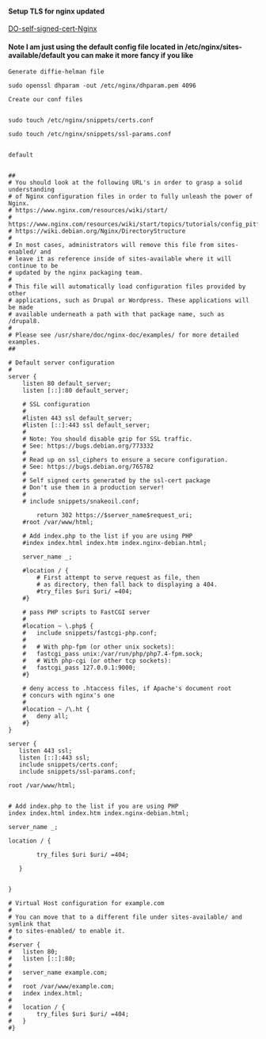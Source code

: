 #### Setup TLS for nginx updated


[DO-self-signed-cert-Nginx](https://www.digitalocean.com/community/tutorials/how-to-create-a-self-signed-ssl-certificate-for-nginx-in-ubuntu-20-04-1)


#### Note I am just using the default config file located in /etc/nginx/sites-available/default you can make it more fancy if you like


```Generate diffie-helman file```


````
sudo openssl dhparam -out /etc/nginx/dhparam.pem 4096

````

```Create our conf files```


````

sudo touch /etc/nginx/snippets/certs.conf

sudo touch /etc/nginx/snippets/ssl-params.conf


````

```default```



````

##
# You should look at the following URL's in order to grasp a solid understanding
# of Nginx configuration files in order to fully unleash the power of Nginx.
# https://www.nginx.com/resources/wiki/start/
# https://www.nginx.com/resources/wiki/start/topics/tutorials/config_pitfalls/
# https://wiki.debian.org/Nginx/DirectoryStructure
#
# In most cases, administrators will remove this file from sites-enabled/ and
# leave it as reference inside of sites-available where it will continue to be
# updated by the nginx packaging team.
#
# This file will automatically load configuration files provided by other
# applications, such as Drupal or Wordpress. These applications will be made
# available underneath a path with that package name, such as /drupal8.
#
# Please see /usr/share/doc/nginx-doc/examples/ for more detailed examples.
##

# Default server configuration
#
server {
	listen 80 default_server;
	listen [::]:80 default_server;

	# SSL configuration
	#
	#listen 443 ssl default_server;
	#listen [::]:443 ssl default_server;
	#
	# Note: You should disable gzip for SSL traffic.
	# See: https://bugs.debian.org/773332
	#
	# Read up on ssl_ciphers to ensure a secure configuration.
	# See: https://bugs.debian.org/765782
	#
	# Self signed certs generated by the ssl-cert package
	# Don't use them in a production server!
	#
	# include snippets/snakeoil.conf;
        
        return 302 https://$server_name$request_uri;
	#root /var/www/html;

	# Add index.php to the list if you are using PHP
	#index index.html index.htm index.nginx-debian.html;

	server_name _;

	#location / {
		# First attempt to serve request as file, then
		# as directory, then fall back to displaying a 404.
		#try_files $uri $uri/ =404;
	#}

	# pass PHP scripts to FastCGI server
	#
	#location ~ \.php$ {
	#	include snippets/fastcgi-php.conf;
	#
	#	# With php-fpm (or other unix sockets):
	#	fastcgi_pass unix:/var/run/php/php7.4-fpm.sock;
	#	# With php-cgi (or other tcp sockets):
	#	fastcgi_pass 127.0.0.1:9000;
	#}

	# deny access to .htaccess files, if Apache's document root
	# concurs with nginx's one
	#
	#location ~ /\.ht {
	#	deny all;
	#}
}

server {
   listen 443 ssl;
   listen [::]:443 ssl;
   include snippets/certs.conf;
   include snippets/ssl-params.conf;

root /var/www/html;


# Add index.php to the list if you are using PHP
index index.html index.htm index.nginx-debian.html;

server_name _;

location / {

        try_files $uri $uri/ =404;

   } 


}

# Virtual Host configuration for example.com
#
# You can move that to a different file under sites-available/ and symlink that
# to sites-enabled/ to enable it.
#
#server {
#	listen 80;
#	listen [::]:80;
#
#	server_name example.com;
#
#	root /var/www/example.com;
#	index index.html;
#
#	location / {
#		try_files $uri $uri/ =404;
#	}
#}


````
